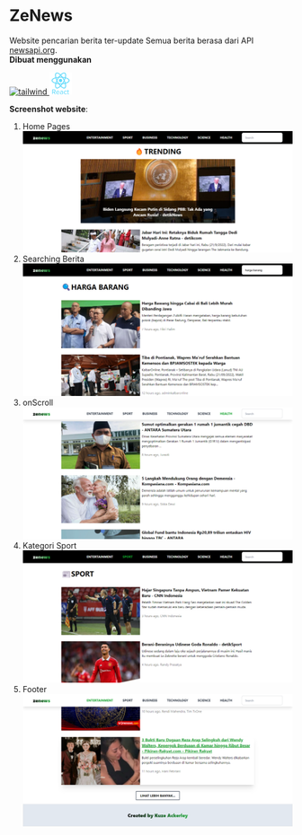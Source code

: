 # ZeNews

Website pencarian berita ter-update
Semua berita berasa dari API [newsapi.org](https://newsapi.org/).  
**Dibuat menggunakan**

<p>
<a href="https://tailwindcss.com/" target="_blank" rel="noreferrer"> <img src="https://www.vectorlogo.zone/logos/tailwindcss/tailwindcss-icon.svg" alt="tailwind" width="40" height="40"/> </a>
<a href="https://reactjs.org/" target="_blank" rel="noreferrer"> <img src="https://raw.githubusercontent.com/devicons/devicon/master/icons/react/react-original-wordmark.svg" alt="react" width="40" height="40"/> </a></p>

**Screenshot website**:

1. Home Pages
   ![HomePages](/zeNews/HomePage.png "HomePages")
2. Searching Berita
   ![Searching](/zeNews/Searching.png "Searching")
3. onScroll
   ![onScroll](/zeNews/onScroll.png "onScroll")
4. Kategori Sport
   ![Sport](/zeNews/Sport.png "Sport")
5. Footer
   ![Footer](/zeNews/Footer.png "Footer")
